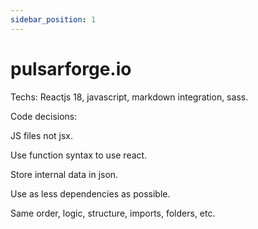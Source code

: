 ```yaml
---
sidebar_position: 1
---
```


# pulsarforge.io

Techs: 
Reactjs 18, javascript, markdown integration, sass.

Code decisions:

JS files not jsx.

Use function syntax to use react.

Store internal data in json.

Use as less dependencies as possible.

Same order, logic, structure, imports, folders, etc.